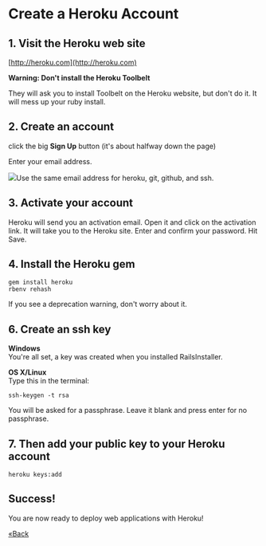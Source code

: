 # Create a Heroku Account
## 1. Visit the Heroku web site

[http://heroku.com](http://heroku.com)

**Warning: Don't install the Heroku Toolbelt**

They will ask you to install Toolbelt on the Heroku website, but don't do it. It will mess up
your ruby install.

## 2. Create an account
click the big **Sign Up** button (it's about halfway down the page)

Enter your email address.

![](/images/warning.png)Use the same email address for heroku, git, github, and ssh.

## 3. Activate your account
Heroku will send you an activation email. Open it and click on the activation link. It will take you to the Heroku site. Enter and confirm your password. Hit Save.

## 4. Install the Heroku gem

```text
gem install heroku
rbenv rehash
```

If you see a deprecation warning, don't worry about it.

## 6. Create an ssh key

**Windows**  
You're all set, a key was created when you installed RailsInstaller.

**OS X/Linux**  
Type this in the terminal:

```text
ssh-keygen -t rsa
```

You will be asked for a passphrase. Leave it blank and press enter for no passphrase.

## 7. Then add your public key to your Heroku account

```text
heroku keys:add
```

## Success!
You are now ready to deploy web applications with Heroku!

[«Back](/installfest)
